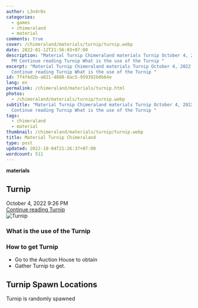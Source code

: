 ```yaml
---
author: L3n4r0x
categories:
  - games
  - chimeraland
  - material
comments: true
cover: /chimeraland/materials/turnip/turnip.webp
date: 2022-01-12T21:56:03+07:00
description: "Material Turnip Chimeraland materials Turnip October 4, 2022 9:26
  PM Continue reading Turnip What is the use of the Turnip "
excerpt: "Material Turnip Chimeraland materials Turnip October 4, 2022 9:26 PM
  Continue reading Turnip What is the use of the Turnip "
id: 7f4f4d2b-a021-4888-8ac5-959392b0b64e
lang: en
permalink: /chimeraland/materials/turnip.html
photos:
  - /chimeraland/materials/turnip/turnip.webp
subtitle: "Material Turnip Chimeraland materials Turnip October 4, 2022 9:26 PM
  Continue reading Turnip What is the use of the Turnip "
tags:
  - chimeraland
  - material
thumbnail: /chimeraland/materials/turnip/turnip.webp
title: Material Turnip Chimeraland
type: post
updated: 2022-10-04T21:26:37+07:00
wordcount: 511
---
```


<link
  rel="stylesheet"
  href="https://rawcdn.githack.com/dimaslanjaka/Web-Manajemen/870a349/css/bootstrap-5-3-0-alpha3-wrapper.css"
/>
<section id="bootstrap-wrapper">
  <div data-bs-theme="dark">
    <div
      class="row g-0 border rounded overflow-hidden flex-md-row mb-4 shadow-sm position-relative bg-dark text-light"
    >
      <div class="col p-4 d-flex flex-column position-static">
        <strong class="d-inline-block mb-2 text-success">materials</strong>
        <h2 class="mb-0">Turnip</h2>
        <div class="mb-1 text-muted">October 4, 2022 9:26 PM</div>
        <a
          href="/chimeraland/materials/turnip.html"
          class="stretched-link d-none text-primary"
          >Continue reading Turnip</a
        >
      </div>
      <div class="col-auto d-none d-md-block d-lg-block">
        <img
          src="https://www.webmanajemen.com/chimeraland/materials/turnip/turnip.webp"
          alt="Turnip"
        />
      </div>
    </div>
    <div class="row">
      <div class="col-lg-6 col-12 mb-2">
        <div class="card">
          <div class="card-body">
            <h3 class="card-title">What is the use of the Turnip</h3>
            <div class="card-text"><ul></ul></div>
          </div>
        </div>
      </div>
      <div class="col-lg-6 col-12 mb-2">
        <div class="card">
          <div class="card-body">
            <h3 class="card-title">How to get Turnip</h3>
            <div class="card-text">
              <ul>
                <li>Go to the Auction House to obtain</li>
                <li>Gather Turnip to get.</li>
              </ul>
            </div>
          </div>
        </div>
      </div>
      <div class="col-12 mb-2">
        <h2>Turnip Spawn Locations</h2>
        <p>Turnip is randomly spawned</p>
      </div>
    </div>
  </div>
</section>